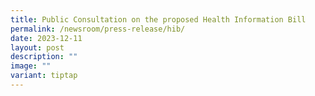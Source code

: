```yaml
---
title: Public Consultation on the proposed Health Information Bill
permalink: /newsroom/press-release/hib/
date: 2023-12-11
layout: post
description: ""
image: ""
variant: tiptap
---
```

